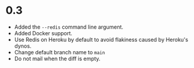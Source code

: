 # 0.3

* Added the `--redis` command line argument.
* Added Docker support.
* Use Redis on Heroku by default to avoid flakiness caused by Heroku's dynos.
* Change default branch name to `main`
* Do not mail when the diff is empty.